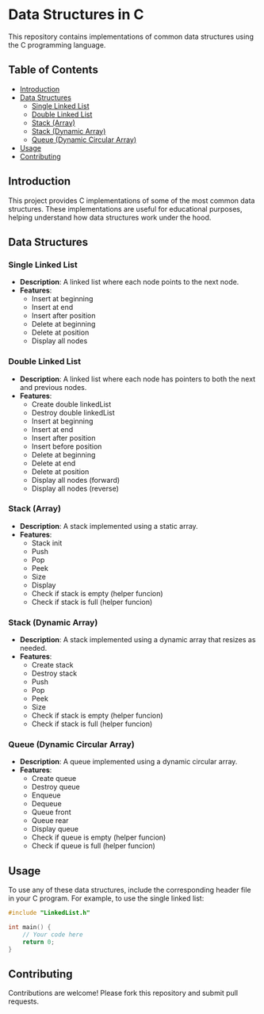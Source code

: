 # Data Structures in C

This repository contains implementations of common data structures using the C programming language.

## Table of Contents
- [Introduction](#introduction)
- [Data Structures](#data-structures)
  - [Single Linked List](#single-linked-list)
  - [Double Linked List](#double-linked-list)
  - [Stack (Array)](#stack-array)
  - [Stack (Dynamic Array)](#stack-dynamic-array)
  - [Queue (Dynamic Circular Array)](#queue-dynamic-circular-array)
- [Usage](#usage)
- [Contributing](#contributing)

## Introduction

This project provides C implementations of some of the most common data structures. These implementations are useful for educational purposes, helping understand how data structures work under the hood.

## Data Structures

### Single Linked List
- **Description**: A linked list where each node points to the next node.
- **Features**:
  - Insert at beginning
  - Insert at end
  - Insert after position
  - Delete at beginning
  - Delete at position
  - Display all nodes

### Double Linked List
- **Description**: A linked list where each node has pointers to both the next and previous nodes.
- **Features**:
  - Create double linkedList
  - Destroy double linkedList
  - Insert at beginning
  - Insert at end
  - Insert after position
  - Insert before position
  - Delete at beginning
  - Delete at end 
  - Delete at position
  - Display all nodes (forward)
  - Display all nodes (reverse)

### Stack (Array)
- **Description**: A stack implemented using a static array.
- **Features**:
  - Stack init
  - Push
  - Pop
  - Peek
  - Size
  - Display
  - Check if stack is empty (helper funcion)
  - Check if stack is full (helper funcion)

### Stack (Dynamic Array)
- **Description**: A stack implemented using a dynamic array that resizes as needed.
- **Features**:
  - Create stack 
  - Destroy stack
  - Push
  - Pop
  - Peek
  - Size
  - Check if stack is empty (helper funcion)
  - Check if stack is full (helper funcion)

### Queue (Dynamic Circular Array)
- **Description**: A queue implemented using a dynamic circular array.
- **Features**:
  - Create queue
  - Destroy queue
  - Enqueue
  - Dequeue
  - Queue front 
  - Queue rear 
  - Display queue
  - Check if queue is empty (helper funcion)
  - Check if queue is full (helper funcion)

## Usage

To use any of these data structures, include the corresponding header file in your C program. For example, to use the single linked list:

```c
#include "LinkedList.h"

int main() {
    // Your code here
    return 0;
}
```

## Contributing

Contributions are welcome! Please fork this repository and submit pull requests.
